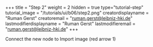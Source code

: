 +++
title = "Step 2"
weight = 2
hidden = true
type="tutorial-step"
tutorial_image = "/tutorials/ui/b06/step2.png"
creatordisplayname = "Ruman Gerst"
creatoremail = "ruman.gerst@leibniz-hki.de"
lastmodifierdisplayname = "Ruman Gerst"
lastmodifieremail = "ruman.gerst@leibniz-hki.de"
+++

Connect the new node to Import image (red arrow 1)